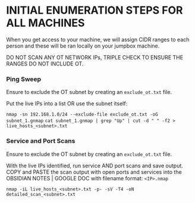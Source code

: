 # INITIAL ENUMERATION STEPS FOR ALL MACHINES

When you get access to your machine, we will assign CIDR ranges to each person and these will be ran locally on your jumpbox machine.

DO NOT SCAN ANY OT NETWORK IPs, TRIPLE CHECK TO ENSURE THE RANGES DO NOT INCLUDE OT.

### Ping Sweep

Ensure to exclude the OT subnet by creating an `exclude_ot.txt` file.

Put the live IPs into a list OR use the subnet itself:

`nmap -sn 192.168.1.0/24 --exclude-file exclude_ot.txt -oG subnet_1.gnmap`
`cat subnet_1.gnmap | grep "Up" | cut -d " " -f2 > live_hosts_<subnet>.txt`

### Service and Port Scans

Ensure to exclude the OT subnet by creating an `exclude_ot.txt` file.

With the live IPs identified, run service AND port scans and save output. COPY and PASTE the scan output with open ports and services into the OBSIDIAN NOTES | GOOGLE DOC with filename format: `<IP>.nmap`

`nmap -iL live_hosts_<subnet>.txt -p- -sV -T4 -oN detailed_scan_<subnet>.txt`

